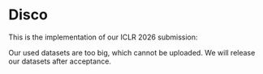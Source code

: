 # Disco

This is the implementation of our ICLR 2026 submission:

Our used datasets are too big, which cannot be uploaded. We will release our datasets after acceptance. 
